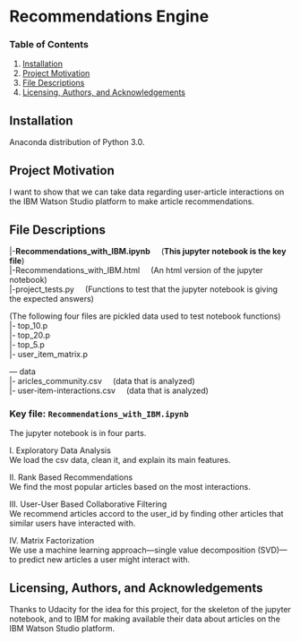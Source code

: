 # Recommendations Engine

### Table of Contents

1. [Installation](#installation)
2. [Project Motivation](#motivation)
3. [File Descriptions](#files)
4. [Licensing, Authors, and Acknowledgements](#licensing)

## Installation <a name="installation"></a>
Anaconda distribution of Python 3.0. 

## Project Motivation<a name="motivation"></a>

I want to show that we can take data regarding user-article interactions on the IBM Watson Studio platform to make article recommendations.

## File Descriptions <a name="files"></a>

|-**Recommendations_with_IBM.ipynb**&nbsp;&nbsp;&nbsp;&nbsp;&nbsp;(**This jupyter notebook is the key file**)  
|-Recommendations_with_IBM.html&nbsp;&nbsp;&nbsp;&nbsp;&nbsp;(An html version of the jupyter notebook)      
|-project_tests.py&nbsp;&nbsp;&nbsp;&nbsp;&nbsp;(Functions to test that the jupyter notebook is giving the expected answers) 

(The following four files are pickled data used to test notebook functions)  
|- top_10.p    
|- top_20.p   
|- top_5.p   
|- user_item_matrix.p   

— data  
|- aricles_community.csv&nbsp;&nbsp;&nbsp;&nbsp;&nbsp;(data that is analyzed)       
|- user-item-interactions.csv&nbsp;&nbsp;&nbsp;&nbsp;&nbsp;(data that is analyzed)      
  

### Key file: `Recommendations_with_IBM.ipynb`
The jupyter notebook is in four parts. 
 
I. Exploratory Data Analysis  
We load the csv data, clean it, and explain its main features. 
 
II. Rank Based Recommendations  
We find the most popular articles based on the most interactions.  

III. User-User Based Collaborative Filtering  
We recommend articles accord to the user_id by finding other articles that similar users have interacted with. 
 
IV. Matrix Factorization  
We use a machine learning approach—single value decomposition (SVD)—to predict new articles a user might interact with.  


## Licensing, Authors, and Acknowledgements <a name="licensing"></a>
Thanks to Udacity for the idea for this project, for the skeleton of the jupyter notebook, and to IBM for making available their data about articles on the IBM Watson Studio platform.
